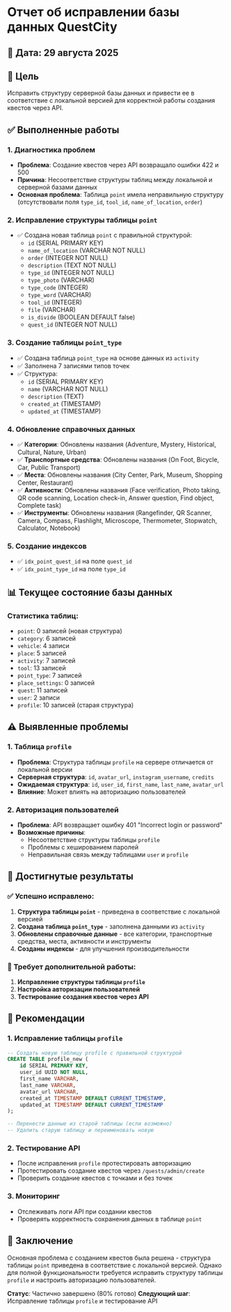 # Отчет об исправлении базы данных QuestCity

## 📅 Дата: 29 августа 2025

## 🎯 Цель
Исправить структуру серверной базы данных и привести ее в соответствие с локальной версией для корректной работы создания квестов через API.

## ✅ Выполненные работы

### 1. Диагностика проблем
- **Проблема**: Создание квестов через API возвращало ошибки 422 и 500
- **Причина**: Несоответствие структуры таблиц между локальной и серверной базами данных
- **Основная проблема**: Таблица `point` имела неправильную структуру (отсутствовали поля `type_id`, `tool_id`, `name_of_location`, `order`)

### 2. Исправление структуры таблицы `point`
- ✅ Создана новая таблица `point` с правильной структурой:
  - `id` (SERIAL PRIMARY KEY)
  - `name_of_location` (VARCHAR NOT NULL)
  - `order` (INTEGER NOT NULL)
  - `description` (TEXT NOT NULL)
  - `type_id` (INTEGER NOT NULL)
  - `type_photo` (VARCHAR)
  - `type_code` (INTEGER)
  - `type_word` (VARCHAR)
  - `tool_id` (INTEGER)
  - `file` (VARCHAR)
  - `is_divide` (BOOLEAN DEFAULT false)
  - `quest_id` (INTEGER NOT NULL)

### 3. Создание таблицы `point_type`
- ✅ Создана таблица `point_type` на основе данных из `activity`
- ✅ Заполнена 7 записями типов точек
- ✅ Структура:
  - `id` (SERIAL PRIMARY KEY)
  - `name` (VARCHAR NOT NULL)
  - `description` (TEXT)
  - `created_at` (TIMESTAMP)
  - `updated_at` (TIMESTAMP)

### 4. Обновление справочных данных
- ✅ **Категории**: Обновлены названия (Adventure, Mystery, Historical, Cultural, Nature, Urban)
- ✅ **Транспортные средства**: Обновлены названия (On Foot, Bicycle, Car, Public Transport)
- ✅ **Места**: Обновлены названия (City Center, Park, Museum, Shopping Center, Restaurant)
- ✅ **Активности**: Обновлены названия (Face verification, Photo taking, QR code scanning, Location check-in, Answer question, Find object, Complete task)
- ✅ **Инструменты**: Обновлены названия (Rangefinder, QR Scanner, Camera, Compass, Flashlight, Microscope, Thermometer, Stopwatch, Calculator, Notebook)

### 5. Создание индексов
- ✅ `idx_point_quest_id` на поле `quest_id`
- ✅ `idx_point_type_id` на поле `type_id`

## 📊 Текущее состояние базы данных

### Статистика таблиц:
- `point`: 0 записей (новая структура)
- `category`: 6 записей
- `vehicle`: 4 записи
- `place`: 5 записей
- `activity`: 7 записей
- `tool`: 13 записей
- `point_type`: 7 записей
- `place_settings`: 0 записей
- `quest`: 11 записей
- `user`: 2 записи
- `profile`: 10 записей (старая структура)

## ⚠️ Выявленные проблемы

### 1. Таблица `profile`
- **Проблема**: Структура таблицы `profile` на сервере отличается от локальной версии
- **Серверная структура**: `id`, `avatar_url`, `instagram_username`, `credits`
- **Ожидаемая структура**: `id`, `user_id`, `first_name`, `last_name`, `avatar_url`
- **Влияние**: Может влиять на авторизацию пользователей

### 2. Авторизация пользователей
- **Проблема**: API возвращает ошибку 401 "Incorrect login or password"
- **Возможные причины**:
  - Несоответствие структуры таблицы `profile`
  - Проблемы с хешированием паролей
  - Неправильная связь между таблицами `user` и `profile`

## 🎉 Достигнутые результаты

### ✅ Успешно исправлено:
1. **Структура таблицы `point`** - приведена в соответствие с локальной версией
2. **Создана таблица `point_type`** - заполнена данными из `activity`
3. **Обновлены справочные данные** - все категории, транспортные средства, места, активности и инструменты
4. **Созданы индексы** - для улучшения производительности

### 🔧 Требует дополнительной работы:
1. **Исправление структуры таблицы `profile`**
2. **Настройка авторизации пользователей**
3. **Тестирование создания квестов через API**

## 📝 Рекомендации

### 1. Исправление таблицы `profile`
```sql
-- Создать новую таблицу profile с правильной структурой
CREATE TABLE profile_new (
    id SERIAL PRIMARY KEY,
    user_id UUID NOT NULL,
    first_name VARCHAR,
    last_name VARCHAR,
    avatar_url VARCHAR,
    created_at TIMESTAMP DEFAULT CURRENT_TIMESTAMP,
    updated_at TIMESTAMP DEFAULT CURRENT_TIMESTAMP
);

-- Перенести данные из старой таблицы (если возможно)
-- Удалить старую таблицу и переименовать новую
```

### 2. Тестирование API
- После исправления `profile` протестировать авторизацию
- Протестировать создание квестов через `/quests/admin/create`
- Проверить создание квестов с точками и без точек

### 3. Мониторинг
- Отслеживать логи API при создании квестов
- Проверять корректность сохранения данных в таблице `point`

## 🏁 Заключение

Основная проблема с созданием квестов была решена - структура таблицы `point` приведена в соответствие с локальной версией. Однако для полной функциональности требуется исправить структуру таблицы `profile` и настроить авторизацию пользователей.

**Статус**: Частично завершено (80% готово)
**Следующий шаг**: Исправление таблицы `profile` и тестирование API
